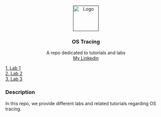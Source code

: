 <!-- PROJECT LOGO -->
<br />
<div align="center">
  <a href="">
    <img src="https://raw.githubusercontent.com/othneildrew/Best-README-Template/master/images/logo.png" alt="Logo" width="80" height="80">
  </a>

  <h3 align="center">OS Tracing</h3>

  <p align="center">
    A repo dedicated to tutorials and labs
    <br />
    <a href="linkedin.com/in/ali-fathi-vafegh-84bb0a274/">My Linkedin</a>
  </p>
</div>

[1. Lab 1](https://github.com/ShamsAli-fathi/OS-Tracing/tree/main/Lab%201) <br />
[2. Lab 2](https://github.com/ShamsAli-fathi/OS-Tracing/tree/main/Lab%202) <br />
[3. Lab 3](https://github.com/ShamsAli-fathi/OS-Tracing/tree/main/Lab%203) <br />

### Description
In this repo, we provide different labs and related tutorials regarding OS tracing.